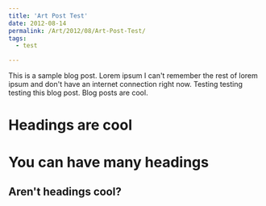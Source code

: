 ```yaml
---
title: 'Art Post Test'
date: 2012-08-14
permalink: /Art/2012/08/Art-Post-Test/
tags:
  - test

---
```


This is a sample blog post. Lorem ipsum I can't remember the rest of lorem ipsum and don't have an internet connection right now. Testing testing testing this blog post. Blog posts are cool.

Headings are cool
======

You can have many headings
======

Aren't headings cool?
------
